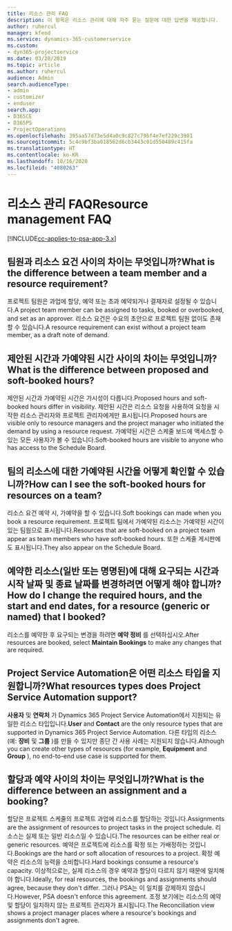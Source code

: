 ```yaml
---
title: 리소스 관리 FAQ
description: 이 항목은 리소스 관리에 대해 자주 묻는 질문에 대한 답변을 제공합니다.
author: ruhercul
manager: kfend
ms.service: dynamics-365-customerservice
ms.custom:
- dyn365-projectservice
ms.date: 03/28/2019
ms.topic: article
ms.author: ruhercul
audience: Admin
search.audienceType:
- admin
- customizer
- enduser
search.app:
- D365CE
- D365PS
- ProjectOperations
ms.openlocfilehash: 395aa57d73e5d4a0c9c827c79bf4e7ef229c3981
ms.sourcegitcommit: 5c4c9bf3ba018562d6cb3443c01d550489c415fa
ms.translationtype: HT
ms.contentlocale: ko-KR
ms.lasthandoff: 10/16/2020
ms.locfileid: "4080263"
---
```

# <a name="resource-management-faq"></a><span data-ttu-id="64d9f-103">리소스 관리 FAQ</span><span class="sxs-lookup"><span data-stu-id="64d9f-103">Resource management FAQ</span></span>

[!INCLUDE[cc-applies-to-psa-app-3.x](../includes/cc-applies-to-psa-app-3x.md)]

## <a name="what-is-the-difference-between-a-team-member-and-a-resource-requirement"></a><span data-ttu-id="64d9f-104">팀원과 리소스 요건 사이의 차이는 무엇입니까?</span><span class="sxs-lookup"><span data-stu-id="64d9f-104">What is the difference between a team member and a resource requirement?</span></span>

<span data-ttu-id="64d9f-105">프로젝트 팀원은 과업에 할당, 예약 또는 초과 예약되거나 결재자로 설정될 수 있습니다.</span><span class="sxs-lookup"><span data-stu-id="64d9f-105">A project team member can be assigned to tasks, booked or overbooked, and set as an approver.</span></span> <span data-ttu-id="64d9f-106">리소스 요건은 수요의 초안으로 프로젝트 팀원 없이도 존재할 수 있습니다.</span><span class="sxs-lookup"><span data-stu-id="64d9f-106">A resource requirement can exist without a project team member, as a draft note of demand.</span></span> 

## <a name="what-is-the-difference-between-proposed-and-soft-booked-hours"></a><span data-ttu-id="64d9f-107">제안된 시간과 가예약된 시간 사이의 차이는 무엇입니까?</span><span class="sxs-lookup"><span data-stu-id="64d9f-107">What is the difference between proposed and soft-booked hours?</span></span>

<span data-ttu-id="64d9f-108">제안된 시간과 가예약된 시간은 가시성이 다릅니다.</span><span class="sxs-lookup"><span data-stu-id="64d9f-108">Proposed hours and soft-booked hours differ in visibility.</span></span> <span data-ttu-id="64d9f-109">제안된 시간은 리소스 요청을 사용하여 요청을 시작한 리소스 관리자와 프로젝트 관리자에게만 표시됩니다.</span><span class="sxs-lookup"><span data-stu-id="64d9f-109">Proposed hours are visible only to resource managers and the project manager who initiated the demand by using a resource request.</span></span> <span data-ttu-id="64d9f-110">가예약된 시간은 스케줄 보드에 액세스할 수 있는 모든 사용자가 볼 수 있습니다.</span><span class="sxs-lookup"><span data-stu-id="64d9f-110">Soft-booked hours are visible to anyone who has access to the Schedule Board.</span></span>

## <a name="how-can-i-see-the-soft-booked-hours-for-resources-on-a-team"></a><span data-ttu-id="64d9f-111">팀의 리소스에 대한 가예약된 시간을 어떻게 확인할 수 있습니까?</span><span class="sxs-lookup"><span data-stu-id="64d9f-111">How can I see the soft-booked hours for resources on a team?</span></span>

<span data-ttu-id="64d9f-112">리소스 요건 예약 시, 가예약을 할 수 있습니다.</span><span class="sxs-lookup"><span data-stu-id="64d9f-112">Soft bookings can made when you book a resource requirement.</span></span> <span data-ttu-id="64d9f-113">프로젝트 팀에서 가예약된 리소스는 가예약된 시간이 있는 팀웜으로 표시됩니다.</span><span class="sxs-lookup"><span data-stu-id="64d9f-113">Resources that are soft-booked on a project team appear as team members who have soft-booked hours.</span></span> <span data-ttu-id="64d9f-114">또한 스케줄 게시판에도 표시됩니다.</span><span class="sxs-lookup"><span data-stu-id="64d9f-114">They also appear on the Schedule Board.</span></span>

## <a name="how-do-i-change-the-required-hours-and-the-start-and-end-dates-for-a-resource-generic-or-named-that-i-booked"></a><span data-ttu-id="64d9f-115">예약한 리소스(일반 또는 명명된)에 대해 요구되는 시간과 시작 날짜 및 종료 날짜를 변경하려면 어떻게 해야 합니까?</span><span class="sxs-lookup"><span data-stu-id="64d9f-115">How do I change the required hours, and the start and end dates, for a resource (generic or named) that I booked?</span></span>

<span data-ttu-id="64d9f-116">리소스를 예약한 후 요구되는 변경을 하려면 **예약 정비** 를 선택하십시오.</span><span class="sxs-lookup"><span data-stu-id="64d9f-116">After resources are booked, select **Maintain Bookings** to make any changes that are required.</span></span>

## <a name="what-resources-types-does-project-service-automation-support"></a><span data-ttu-id="64d9f-117">Project Service Automation은 어떤 리소스 타입을 지원합니까?</span><span class="sxs-lookup"><span data-stu-id="64d9f-117">What resources types does Project Service Automation support?</span></span>

<span data-ttu-id="64d9f-118">**사용자** 및 **연락처** 가 Dynamics 365 Project Service Automation에서 지원되는 유일한 리소스 타입입니다.</span><span class="sxs-lookup"><span data-stu-id="64d9f-118">**User** and **Contact** are the only resource types that are supported in Dynamics 365 Project Service Automation.</span></span> <span data-ttu-id="64d9f-119">다른 타입의 리소스(예: **장비** 및 **그룹** )를 만들 수 있지만 종단 간 사용 사례는 지원되지 않습니다.</span><span class="sxs-lookup"><span data-stu-id="64d9f-119">Although you can create other types of resources (for example, **Equipment** and **Group** ), no end-to-end use case is supported for them.</span></span>

## <a name="what-is-the-difference-between-an-assignment-and-a-booking"></a><span data-ttu-id="64d9f-120">할당과 예약 사이의 차이는 무엇입니까?</span><span class="sxs-lookup"><span data-stu-id="64d9f-120">What is the difference between an assignment and a booking?</span></span>

<span data-ttu-id="64d9f-121">할당은 프로젝트 스케줄의 프로젝트 과업에 리소스를 할당하는 것입니다.</span><span class="sxs-lookup"><span data-stu-id="64d9f-121">Assignments are the assignment of resources to project tasks in the project schedule.</span></span> <span data-ttu-id="64d9f-122">리소스는 실제 또는 일반 리소스일 수 있습니다.</span><span class="sxs-lookup"><span data-stu-id="64d9f-122">The resources can be either real or generic resources.</span></span> <span data-ttu-id="64d9f-123">예약은 프로젝트에 리소스를 확정 또는 가배정하는 것입니다.</span><span class="sxs-lookup"><span data-stu-id="64d9f-123">Bookings are the hard or soft allocation of resources to a project.</span></span> <span data-ttu-id="64d9f-124">확정 예약은 리소스의 능력을 소비합니다.</span><span class="sxs-lookup"><span data-stu-id="64d9f-124">Hard bookings consume a resource's capacity.</span></span> <span data-ttu-id="64d9f-125">이상적으로는, 실제 리소스의 경우 예약과 할당이 다르지 않기 때문에 일치해야 합니다.</span><span class="sxs-lookup"><span data-stu-id="64d9f-125">Ideally, for real resources, the bookings and assignments should agree, because they don't differ.</span></span> <span data-ttu-id="64d9f-126">그러나 PSA는 이 일치를 강제하지 않습니다.</span><span class="sxs-lookup"><span data-stu-id="64d9f-126">However, PSA doesn't enforce this agreement.</span></span> <span data-ttu-id="64d9f-127">조정 보기에는 리소스의 예약 및 할당이 일치하지 않는 프로젝트 관리자가 표시됩니다.</span><span class="sxs-lookup"><span data-stu-id="64d9f-127">The Reconciliation view shows a project manager places where a resource's bookings and assignments don't agree.</span></span>
